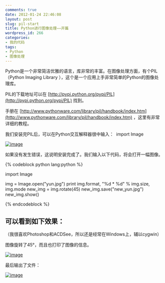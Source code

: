 ```yaml
---
comments: true
date: 2012-01-24 22:46:08
layout: post
slug: pil-start
title: Python进行图像处理——开篇
wordpress_id: 266
categories:
- 我的代码
tags:
- Python
- 图像处理
---
```


Python是一个非常简洁优雅的语言，库非常的丰富。在图像处理方面，有个PIL（Python Imaging Library ），这个是一个应用上手非常简单的Python的图像处理库。

PIL的下载地址可以在 [http://pypi.python.org/pypi/PIL](http://pypi.python.org/pypi/PIL) 找到。

手册在 [http://www.pythonware.com/library/pil/handbook/index.htm](http://www.pythonware.com/library/pil/handbook/index.htm) ，这里有非常详细的教程。

我们安装完PIL后，可以在Python交互解释器很中输入：  import Image

[![image](http://www.everet.org/wp-content/uploads/2012/01/image_thumb.png)](http://www.everet.org/wp-content/uploads/2012/01/image.png)

如果没有发生错误，这说明安装完成了。我们输入以下代码，将会打开一幅图像。


{% codeblock python lang:python %}

import Image

img = Image.open("yun.jpg")
print img.format, "%d * %d" % img.size, img.mode
new_img = img.rotate(45)
new_img.save("new_yun.jpg")
new_img.show()

{% endcodeblock %}


<!-- more -->


## **可以看到如下效果：**


（我很喜欢Photoshop和ACDSee，所以还是经常在Windows上，辅以cygwin）

图像旋转了45°，而且也打印了图像的信息。

[![image](http://www.everet.org/wp-content/uploads/2012/01/image_thumb1.png)](http://www.everet.org/wp-content/uploads/2012/01/image1.png)

最后输出了文件：

[![image](http://www.everet.org/wp-content/uploads/2012/01/image_thumb2.png)](http://www.everet.org/wp-content/uploads/2012/01/image2.png)
